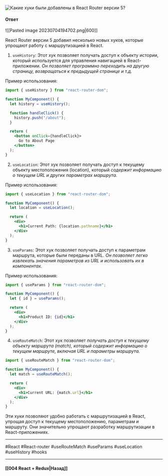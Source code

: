 ![Какие хуки были добавлены в React Router версии 5?](https://youtu.be/GZUy2i6QN7o?t=765)

#### Ответ

![[Pasted image 20230704194702.png|600]]

React Router версии 5 добавил несколько новых хуков, которые упрощают работу с маршрутизацией в React.

1. `useHistory`: Этот хук позволяет получать доступ к объекту истории, который используется для управления навигацией в React-приложении. *Он позволяет программно переходить на другую страницу, возвращаться к предыдущей странице и т.д.*

Пример использования:

```jsx
import { useHistory } from "react-router-dom";

function MyComponent() {
  let history = useHistory();

  function handleClick() {
    history.push("/about");
  }

  return (
    <button onClick={handleClick}>
      Go to About Page
    </button>
  );
}
```

2. `useLocation`: Этот хук позволяет получать доступ к текущему объекту местоположения (location), который *содержит информацию о текущем URL и других параметрах маршрута.*

Пример использования:

```jsx
import { useLocation } from "react-router-dom";

function MyComponent() {
  let location = useLocation();

  return (
    <div>
      <h1>Current Path: {location.pathname}</h1>
    </div>
  );
}
```

3. `useParams`: Этот хук позволяет получать доступ к параметрам маршрута, которые были переданы в URL. *Он позволяет легко извлекать значения параметров из URL и использовать их в компонентах.*

Пример использования:

```jsx
import { useParams } from "react-router-dom";

function MyComponent() {
  let { id } = useParams();

  return (
    <div>
      <h1>Product ID: {id}</h1>
    </div>
  );
}
```

4. `useRouteMatch`: Этот хук позволяет *получать доступ к текущему объекту маршрута (match), который содержит информацию о текущем маршруте, включая URL и параметры маршрута.*

```jsx
import { useRouteMatch } from "react-router-dom";

function MyComponent() {
  let match = useRouteMatch();

  return (
    <div>
      <h1>Current URL: {match.url}</h1>
    </div>
  );
}
```

Эти хуки позволяют удобно работать с маршрутизацией в React, упрощая доступ к текущему местоположению, параметрам и маршруту. Они значительно упрощают разработку маршрутизации в React-приложениях.

____
#React #React-router #useRouteMatch #useParams #useLocation #useHistory #hooks

____

#### [[004 React + Redux|Назад]]